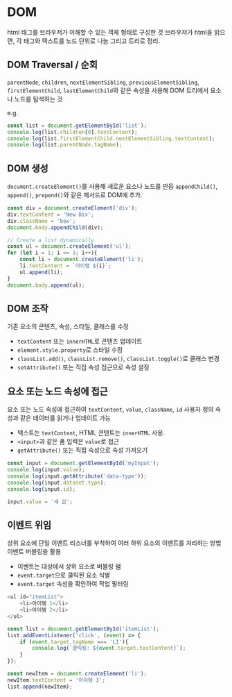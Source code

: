 # DOM 

html 태그를 브라우저가 이해할 수 있는 객체 형태로 구성한 것 
브라우저가 html을 읽으면, 각 태그와 텍스트를 노드 단위로 나눔 그리고 트리로 정리.

## DOM Traversal / 순회

`parentNode`, `children`, `nextElementSibling`, `previousElementSibling`, `firstElementChild`, `lastElementChild`와 같은 속성을 사용해 DOM 트리에서 요소나 노드를 탐색하는 것 

e.g.
```javascript
const list = document.getElementById('list');
console.log(list.children[0].textContent);
console.log(list.firstElementChild.nextElementSibling.textContent);
console.log(list.parentNode.tagName);
```

## DOM 생성
`document.createElement()`를 사용해 새로운 요소나 노드를 만듬
`appendChild()`, `append()`, `prepend()`와 같은 메서드로 DOM에 추가.

```javascript
const div = document.createElement('div');
div.textContent = 'New Div';
div.className = 'box';
document.body.appendChild(div);

// Create a list dynamically
const ul = document.createElement('ul');
for (let i = 1; i <= 3; i++){
    const li = document.createElement('li');
    li.textContent = `아이탬 ${i}`;
    ul.append(li);
}
document.body.append(ul);
```

## DOM 조작 
기존 요소의 콘텐츠, 속성, 스타일, 클래스를 수정 

- `textContent` 또는 `innerHTML`로 콘텐츠 업데이트
- `element.style.property`로 스타일 수정
- `classList.add()`, `classList.remove()`, `classList.toggle()`로 클래스 변경 
- `setAttribute()` 또는 직접 속성 접근으로 속성 설정 


## 요소 또는 노드 속성에 접근 
요소 또는 노드 속성에 접근하여 `textContent`, `value`, `className`, `id` 사용자 정의 속성과 같은 데이터를 읽거나 업데이트 가능 

- 텍스트는 `textContent`, HTML 콘텐트는 `innerHTML` 사용.
- `<input>`과 같은 폼 입력은 `value`로 접근
- `getAttribute()` 또는 직접 속성으로 속성 가져오기

```javascript
const input = document.getElementById('myInput');
console.log(input.value);
console.log(input.getAttribute('data-type'));
console.log(input.dataset.type);
console.log(input.id);

input.value = '새 값';
```

## 이벤트 위임
상위 요소에 단일 이벤트 리스너를 부착하여 여러 하위 요소의 이벤트를 처리하는 방법 
이벤트 버블링을 활용 

- 이벤트는 대상에서 상위 요소로 버블링 됌
- `event.target`으로 클릭된 요소 식별
- `event.target` 속성을 확인하여 작업 필터링 


```javascript
<ul id="itemList">
    <li>아이템 1</li>
    <li>아이템 2</li>
</ul>
```

```javascript
const list = document.getElementById('itemList');
list.addEventListener('click', (event) => {
    if (event.target.tagName === 'LI'){
        console.log(`클릭됨: ${event.target.textContent}`);
    }
});

const newItem = document.createElement('li');
newItem.textContent = '아이템 3';
list.append(newItem);
```